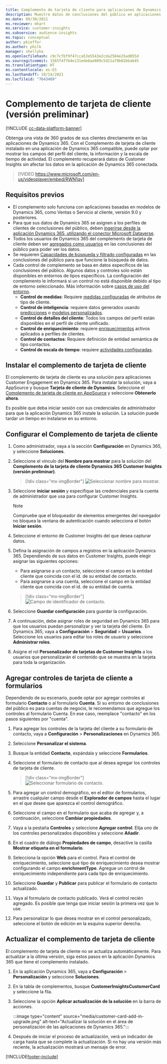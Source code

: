 ```yaml
---
title: Complemento de tarjeta de cliente para aplicaciones de Dynamics 365
description: Muestre datos de conclusiones del público en aplicaciones de Dynamics 365 con este complemento.
ms.date: 09/30/2021
ms.reviewer: mhart
ms.service: customer-insights
ms.subservice: audience-insights
ms.topic: conceptual
author: pkieffer
ms.author: philk
manager: shellyha
ms.openlocfilehash: c9c7cfbf9f47cca53e5543e2cda2584e25ad855d
ms.sourcegitcommit: 1565f4f7b4e131ede6ae089c5d21a79b02bba645
ms.translationtype: HT
ms.contentlocale: es-ES
ms.lasthandoff: 10/14/2021
ms.locfileid: "7643469"
---
```

# <a name="customer-card-add-in-preview"></a>Complemento de tarjeta de cliente (versión preliminar)

[!INCLUDE [cc-data-platform-banner](../includes/cc-data-platform-banner.md)]

Obtenga una vista de 360 grados de sus clientes directamente en las aplicaciones de Dynamics 365. Con el Complemento de tarjeta de cliente instalado en una aplicación de Dynamics 365 compatible, puede optar por mostrar los campos del perfil del cliente, la información y la escala de tiempo de actividad. El complemento recuperará datos de Customer Insights sin afectar los datos en la aplicación de Dynamics 365 conectada.

> [!VIDEO https://www.microsoft.com/en-us/videoplayer/embed/RWN1qv]

## <a name="prerequisites"></a>Requisitos previos

- El complemento solo funciona con aplicaciones basadas en modelos de Dynamics 365, como Ventas o Servicio al cliente, versión 9.0 y posteriores.
- Para que sus datos de Dynamics 365 se asignen a los perfiles de clientes de conclusiones del público, deben [ingerirse desde la aplicación Dynamics 365, utilizando el conector Microsoft Dataverse](connect-power-query.md).
- Todos los usuarios de Dynamics 365 del complemento de tarjeta de cliente deben ser [agregados como usuarios](permissions.md) en las conclusiones del público para poder ver los datos.
- Se requieren [Capacidades de búsqueda y filtrado configuradas](search-filter-index.md) en las conclusiones del público para que funcione la búsqueda de datos.
- Cada control de complemento se basa en datos específicos de las conclusiones del público. Algunos datos y controles solo están disponibles en entornos de tipos específicos. La configuración del complemento le informará si un control no está disponible debido al tipo de entorno seleccionado. Más información sobre [casos de uso del entorno](work-with-business-accounts.md).
  - **Control de medidas**: Requiere [medidas configuradas](measures.md) de atributos de tipo de cliente.
  - **Control de inteligencia**: requiere datos generados usando [predicciones](predictions.md) o [modelos personalizados](custom-models.md).
  - **Control de detalles del cliente**: Todos los campos del perfil están disponibles en el perfil de cliente unificado.
  - **Control de enriquecimiento**: requiere [enriquecimientos](enrichment-hub.md) activos aplicados a perfiles de clientes.
  - **Control de contactos**: Requiere definición de entidad semántica de tipo contactos.
  - **Control de escala de tiempo**: requiere [actividades configuradas](activities.md).

## <a name="install-the-customer-card-add-in"></a>Instalar el complemento de tarjeta de cliente

El complemento de tarjeta de cliente es una solución para aplicaciones Customer Engagement en Dynamics 365. Para instalar la solución, vaya a AppSource y busque **Tarjeta de cliente de Dynamics**. Seleccione el [Complemento de tarjeta de cliente en AppSource](https://appsource.microsoft.com/product/dynamics-365/mscrm.dynamics_365_customer_insights_customer_card_addin?tab=Overview) y seleccione **Obtenerlo ahora**.

Es posible que deba iniciar sesión con sus credenciales de administrador para que la aplicación Dynamics 365 instale la solución. La solución puede tardar un tiempo en instalarse en su entorno.

## <a name="configure-the-customer-card-add-in"></a>Configurar el Complemento de tarjeta de cliente

1. Como administrador, vaya a la sección **Configuración** en Dynamics 365, y seleccione **Soluciones**.

1. Seleccione el vínculo del **Nombre para mostrar** para la solución del **Complemento de la tarjeta de cliente Dynamics 365 Customer Insights (versión preliminar)**.

   > [!div class="mx-imgBorder"]
   > ![Seleccionar nombre para mostrar.](media/select-display-name.png "Seleccionar nombre para mostrar.")

1. Seleccione **iniciar sesión** y especifique las credenciales para la cuenta de administrador que usa para configurar Customer Insights.

   > [!NOTE]
   > Compruebe que el bloqueador de elementos emergentes del navegador no bloquea la ventana de autenticación cuando selecciona el botón **Iniciar sesión**.

1. Seleccione el entorno de Customer Insights del que desea capturar datos.

1. Defina la asignación de campos a registros en la aplicación Dynamics 365. Dependiendo de sus datos en Customer Insights, puede elegir asignar las siguientes opciones:
   - Para asignarse a un contacto, seleccione el campo en la entidad cliente que coincida con el id. de su entidad de contacto.
   - Para asignarse a una cuenta, seleccione el campo en la entidad cliente que coincida con el id. de su entidad de cuenta.

   > [!div class="mx-imgBorder"]
   > ![Campo de identificador de contacto.](media/contact-id-field.png "Campo de identificador de contacto.")

1. Seleccione **Guardar configuración** para guardar la configuración.

1. A continuación, debe asignar roles de seguridad en Dynamics 365 para que los usuarios puedan personalizar y ver la tarjeta del cliente. En Dynamics 365, vaya a **Configuración** > **Seguridad** > **Usuarios**. Seleccione los usuarios para editar los roles de usuario y seleccione **Administrar roles**.

1. Asigne el rol **Personalizador de tarjetas de Customer Insights** a los usuarios que personalizarán el contenido que se muestra en la tarjeta para toda la organización.

## <a name="add-customer-card-controls-to-forms"></a>Agregar controles de tarjeta de cliente a formularios

Dependiendo de su escenario, puede optar por agregar controles al formulario **Contacto** o al formulario **Cuenta**. Si su entorno de conclusiones del público es para cuentas de negocio, le recomendamos que agregue los controles al formulario Cuenta. En ese caso, reemplace "contacto" en los pasos siguientes por "cuenta".

1. Para agregar los controles de la tarjeta del cliente a su formulario de contacto, vaya a **Configuración** > **Personalizaciones** en Dynamics 365.

1. Seleccione **Personalizar el sistema**.

1. Busque la entidad **Contacto**, expándala y seleccione **Formularios**.

1. Seleccione el formulario de contacto que al desea agregar los controles de tarjeta de cliente.

    > [!div class="mx-imgBorder"]
    > ![Seleccionar formulario de contacto.](media/contact-active-forms.png "Seleccionar formulario de contacto.")

1. Para agregar un control demográfico, en el editor de formularios, arrastre cualquier campo desde el **Explorador de campos** hasta el lugar en el que desee que aparezca el control demográfico.

1. Seleccione el campo en el formulario que acaba de agregar y, a continuación, seleccione **Cambiar propiedades**.

1. Vaya a la pestaña **Controles** y seleccione **Agregar control**. Elija uno de los controles personalizados disponibles y seleccione **Añadir**.

1. En el cuadro de diálogo **Propiedades de campo**, desactive la casilla **Mostrar etiqueta en el formulario**.

1. Selecciona la opción **Web** para el control. Para el control de enriquecimiento, seleccione qué tipo de enriquecimiento desea mostrar configurando el campo **enrichmentType**. Agregue un control de enriquecimiento independiente para cada tipo de enriquecimiento.

1. Seleccione **Guardar** y **Publicar** para publicar el formulario de contacto actualizado.

1. Vaya al formulario de contacto publicado. Verá el control recién agregado. Es posible que tenga que iniciar sesión la primera vez que lo use.

1. Para personalizar lo que desea mostrar en el control personalizado, seleccione el botón de edición en la esquina superior derecha.

## <a name="upgrade-customer-card-add-in"></a>Actualizar el complemento de tarjeta de cliente

El complemento de tarjeta de cliente no se actualiza automáticamente. Para actualizar a la última versión, siga estos pasos en la aplicación Dynamics 365 que tiene el complemento instalado.

1. En la aplicación Dynamics 365, vaya a **Configuración** > **Personalización** y seleccione **Soluciones**.

1. En la tabla de complementos, busque **CustomerInsightsCustomerCard** y seleccione la fila.

1. Seleccione la opción **Aplicar actualización de la solución** en la barra de acciones.

   :::image type="content" source="media/customer-card-add-in-upgrade.png" alt-text="Actualizar la solución en el área de personalización de las aplicaciones de Dynamics 365.":::

1. Después de iniciar el proceso de actualización, verá un indicador de carga hasta que se complete la actualización. Si no hay una versión más reciente, la actualización mostrará un mensaje de error.


[!INCLUDE[footer-include](../includes/footer-banner.md)]
